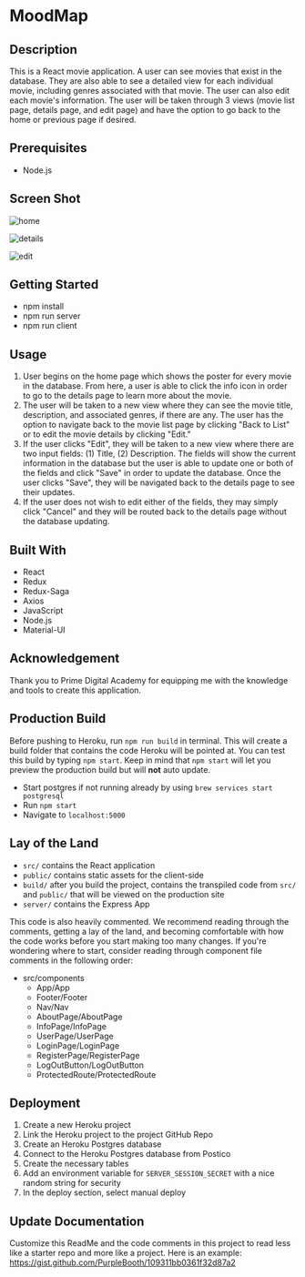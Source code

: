 # MoodMap

## Description

This is a React movie application. A user can see movies that exist in the database. They are also able to see a detailed view for each individual movie, including genres associated with that movie. The user can also edit each movie's information. The user will be taken through 3 views (movie list page, details page, and edit page) and have the option to go back to the home or previous page if desired.

## Prerequisites
- Node.js

## Screen Shot
![home](./images/home.png)

![details](./images/details.png)

![edit](./images/edit.png)

## Getting Started
- npm install
- npm run server
- npm run client

## Usage
1. User begins on the home page which shows the poster for every movie in the database. From here, a user is able to click the info icon in order to go to the details page to learn more about the movie.
2. The user will be taken to a new view where they can see the movie title, description, and associated genres, if there are any. The user has the option to navigate back to the movie list page by clicking "Back to List" or to edit the movie details by clicking "Edit."
3. If the user clicks "Edit", they will be taken to a new view where there are two input fields: (1) Title, (2) Description. The fields will show the current information in the database but the user is able to update one or both of the fields and click "Save" in order to update the database. Once the user clicks "Save", they will be navigated back to the details page to see their updates.
4. If the user does not wish to edit either of the fields, they may simply click "Cancel" and they will be routed back to the details page without the database updating.

## Built With
- React
- Redux
- Redux-Saga
- Axios
- JavaScript
- Node.js
- Material-UI

## Acknowledgement
Thank you to Prime Digital Academy for equipping me with the knowledge and tools to create this application.


## Production Build

Before pushing to Heroku, run `npm run build` in terminal. This will create a build folder that contains the code Heroku will be pointed at. You can test this build by typing `npm start`. Keep in mind that `npm start` will let you preview the production build but will **not** auto update.

* Start postgres if not running already by using `brew services start postgresql`
* Run `npm start`
* Navigate to `localhost:5000`

## Lay of the Land

* `src/` contains the React application
* `public/` contains static assets for the client-side
* `build/` after you build the project, contains the transpiled code from `src/` and `public/` that will be viewed on the production site
* `server/` contains the Express App

This code is also heavily commented. We recommend reading through the comments, getting a lay of the land, and becoming comfortable with how the code works before you start making too many changes. If you're wondering where to start, consider reading through component file comments in the following order:

* src/components
  * App/App
  * Footer/Footer
  * Nav/Nav
  * AboutPage/AboutPage
  * InfoPage/InfoPage
  * UserPage/UserPage
  * LoginPage/LoginPage
  * RegisterPage/RegisterPage
  * LogOutButton/LogOutButton
  * ProtectedRoute/ProtectedRoute

## Deployment

1. Create a new Heroku project
1. Link the Heroku project to the project GitHub Repo
1. Create an Heroku Postgres database
1. Connect to the Heroku Postgres database from Postico
1. Create the necessary tables
1. Add an environment variable for `SERVER_SESSION_SECRET` with a nice random string for security
1. In the deploy section, select manual deploy

## Update Documentation

Customize this ReadMe and the code comments in this project to read less like a starter repo and more like a project. Here is an example: https://gist.github.com/PurpleBooth/109311bb0361f32d87a2
